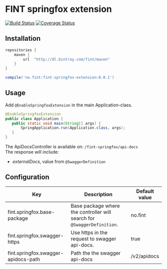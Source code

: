 # FINT springfox extension

[![Build Status](https://travis-ci.org/FINTlibs/fint-springfox-extension.svg?branch=master)](https://travis-ci.org/FINTlibs/fint-springfox-extension)
[![Coverage Status](https://coveralls.io/repos/github/FINTlibs/fint-springfox-extension/badge.svg?branch=master)](https://coveralls.io/github/FINTlibs/fint-springfox-extension?branch=master)

## Installation

```groovy
repositories {
    maven {
        url  "http://dl.bintray.com/fint/maven" 
    }
}

compile('no.fint:fint-springfox-extension:0.0.1')
```

## Usage

Add `@EnableSpringfoxExtension` in the main Application-class.

```java
@EnableSpringfoxExtension
public class Application {
   public static void main(String[] args) {
       SpringApplication.run(Application.class, args);
   } 
}
```

The ApiDocsController is available on: `/fint-springfox/api-docs`  
The response will include:
- _externalDocs_, value from `@SwaggerDefinition`

## Configuration

| Key | Description | Default value |
|-----|---------------|-------------|
| fint.springfox.base-package | Base package where the controller will search for `@SwaggerDefinition`. | no.fint |
| fint.springfox.swagger-https | Use https in the request to swagger api-docs. | true |
| fint.springfox.swagger-apidocs-path | Path the the swagger api-docs | /v2/apidocs |
